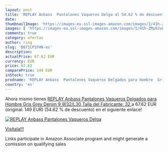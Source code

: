 ```yaml
---
layout: post
title: 'REPLAY Anbass  Pantalones Vaqueros Delga al 54.62 % de descuento'
date: 
thumbnailImage: 'https://images-eu.ssl-images-amazon.com/images/I/41h-ZMyOJvL._SL200_.jpg'
images: [ 'https://images-eu.ssl-images-amazon.com/images/I/41h-ZMyOJvL._SL200_.jpg' ]
comments: true
category: ofertas
author: ring
slug: 'B071CP1FHN-es'
description:
actualPrice: 67.62 EUR
currency: EUR
price: 67.62
comparePrice: 149 EUR
inStock: true
prodname: 'REPLAY Anbass  Pantalones Vaqueros Delgados para Hombre  Gris  Grey Denim 9  W32/L30  Talla del Fabricante: 32 '
country: 'es'
---
```


Ahora mismo tienes [REPLAY Anbass  Pantalones Vaqueros Delgados para Hombre  Gris  Grey Denim 9  W32/L30  Talla del Fabricante: 32 ](https://www.amazon.es/dp/B071CP1FHN/?tag=tolees-21) a 67.62 EUR (original: 149 EUR) (54.62 %  de descuento) en el siguiente enlace!

[![REPLAY Anbass  Pantalones Vaqueros Delga](https://images-eu.ssl-images-amazon.com/images/I/41h-ZMyOJvL._SL200_.jpg)](https://www.amazon.es/dp/B071CP1FHN/?tag=tolees-21)

[Visítala!!!](https://www.amazon.es/dp/B071CP1FHN/?tag=tolees-21)

Links participate in Amazon Associate program and might generate a comission on qualifying sales
